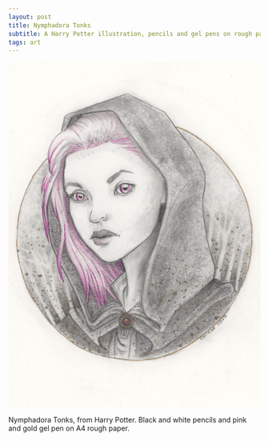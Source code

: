 ```yaml
---
layout: post
title: Nymphadora Tonks
subtitle: A Harry Potter illustration, pencils and gel pens on rough paper.
tags: art
---
```


<img src="/img/15082017/tonks.png" alt="portrait of Tonks done in bw pencils and pink for hair" align="center"/> 



Nymphadora Tonks, from Harry Potter.
Black and white pencils and pink and gold gel pen on A4 rough paper.
